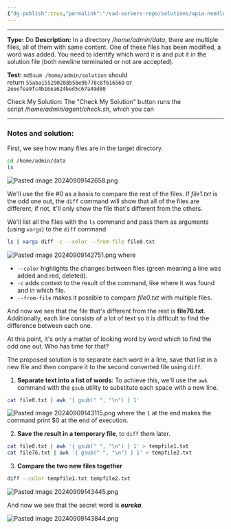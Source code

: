 ```yaml
---
{"dg-publish":true,"permalink":"/sad-servers-repo/solutions/apia-needle-in-a-haystack/","noteIcon":"1"}
---
```


---
**Type:** Do
**Description:** In a directory _/home/admin/data_, there are multiple files, all of them with same content. One of these files has been modified, a word was added. You need to identify which word it is and put it in the solution file (both newline terminated or not are accepted).

**Test:** `md5sum /home/admin/solution` should return `55aba155290288b58e9b778c8f616560` or `2eeefea9fc4b16ea624bed5c67a49d80`  
  
Check My Solution: The "Check My Solution" button runs the script _/home/admin/agent/check.sh_, which you can

---
### Notes and solution:
First, we see how many files are in the target directory.

```bash
cd /home/admin/data
ls
```
![Pasted image 20240909142658.png](/img/user/Sad%20Servers%20repo/Solutions/Reference%20images/Pasted%20image%2020240909142658.png)


We'll use the file \#0 as a basis to compare the rest of the files. If _file1.txt_ is the odd one out, the `diff` command will show that all of the files are different; if not, it'll only show the file that's different from the others.

We'll list all the files with the `ls` command and pass them as arguments (using `xargs`) to the `diff` command

```bash
ls | xargs diff -c --color --from-file file0.txt 
```
![Pasted image 20240909142751.png](/img/user/Sad%20Servers%20repo/Solutions/Reference%20images/Pasted%20image%2020240909142751.png)
where 
- `--color` highlights the changes between files (green meaning a line was added and red, deleted).
- `-c` adds context to the result of the command, like where it was found and in which file.
- `--from-file` makes it possible to compare _file0.txt_ with multiple files.


And now we see that the file that's different from the rest is **file76.txt**.
Additionally, each line consists of a lot of text so it is difficult to find the difference between each one.

At this point, it's only a matter of looking word by word which to find the odd one out. Who has time for that?

The proposed solution is to separate each word in a line, save that list in a new file and then compare it to the second converted file using `diff`.

1. **Separate text into a list of words**: To achieve this, we'll use the `awk` command with the `gsub` utility to substitute each space with a new line. 

```bash
cat file0.txt | awk '{ gsub(" ", "\n") } 1'
```
![Pasted image 20240909143115.png](/img/user/Sad%20Servers%20repo/Solutions/Reference%20images/Pasted%20image%2020240909143115.png)
where the `1` at the end makes the command print $0 at the end of execution.


2. **Save the result in a temporary file**, to `diff` them later.

```bash
cat file0.txt | awk '{ gsub(" ", "\n") } 1' > tempfile1.txt
cat file76.txt | awk '{ gsub(" ", "\n") } 1' > tempfile2.txt
```


3. **Compare the two new files together**

```bash
diff --color tempfile1.txt tempfile2.txt
```
![Pasted image 20240909143445.png](/img/user/Sad%20Servers%20repo/Solutions/Reference%20images/Pasted%20image%2020240909143445.png)

And now we see that the secret word is ___eureka___.

![Pasted image 20240909143844.png](/img/user/Sad%20Servers%20repo/Solutions/Reference%20images/Pasted%20image%2020240909143844.png)
